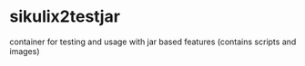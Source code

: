 # sikulix2testjar
container for testing and usage with jar based features (contains scripts and images)
